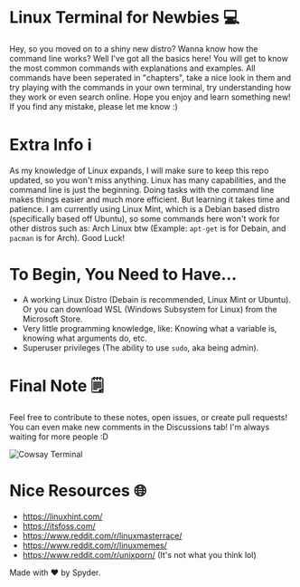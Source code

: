 # Linux Terminal for Newbies 💻
Hey, so you moved on to a shiny new distro? Wanna know how the command line works? Well I've got all the basics here! You will get to know the most common commands with explanations and examples. All commands have been seperated in "chapters", take a nice look in them and try playing with the commands in your own terminal, try understanding how they work or even search online. Hope you enjoy and learn something new! If you find any mistake, please let me know :)

# Extra Info ℹ
As my knowledge of Linux expands, I will make sure to keep this repo updated, so you won't miss anything. Linux has many capabilities, and the command line is just the beginning. Doing tasks with the command line makes things easier and much more efficient. But learning it takes time and patience. I am currently using Linux Mint, which is a Debian based distro (specifically based off Ubuntu), so some commands here won't work for other distros such as: Arch Linux btw (Example: `apt-get` is for Debain, and `pacman` is for Arch). Good Luck!

# To Begin, You Need to Have...
- A working Linux Distro (Debain is recommended, Linux Mint or Ubuntu). Or you can download WSL (Windows Subsystem for Linux) from the Microsoft Store.
- Very little programming knowledge, like: Knowing what a variable is, knowing what arguments do, etc.
- Superuser privileges (The ability to use `sudo`, aka being admin).

# Final Note 🗒️
Feel free to contribute to these notes, open issues, or create pull requests! You can even make new comments in the Discussions tab! I'm always waiting for more people :D

![Cowsay Terminal](https://user-images.githubusercontent.com/85440857/181916453-18a15e76-b207-4195-9252-537f81466988.png)

# Nice Resources 🌐
- https://linuxhint.com/
- https://itsfoss.com/
- https://www.reddit.com/r/linuxmasterrace/
- https://www.reddit.com/r/linuxmemes/
- https://www.reddit.com/r/unixporn/ (It's not what you think lol)

Made with ♥ by Spyder.
